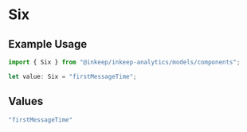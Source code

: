 # Six

## Example Usage

```typescript
import { Six } from "@inkeep/inkeep-analytics/models/components";

let value: Six = "firstMessageTime";
```

## Values

```typescript
"firstMessageTime"
```